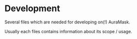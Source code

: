 # Development

Several files which are needed for developing on(!) AuraMask.

Usually each files contains information about its scope / usage.
